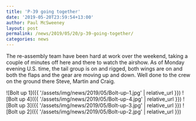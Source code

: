```yaml
---
title: 'P-39 going together'
date: '2019-05-20T23:59:54+13:00'
author: Paul McSweeney
layout: post
permalink: /news/2019/05/20/p-39-going-together/
categories: news
---
```


The re-assembly team have been hard at work over the weekend, taking a couple of minutes off here and there to watch the airshow. As of Monday evening U.S. time, the tail group is on and rigged, both wings are on and both the flaps and the gear are moving up and down. Well done to the crew on the ground there Steve, Martin and Craig.

![Bolt up 1]({{ '/assets/img/news/2019/05/Bolt-up-1.jpg' | relative_url }})
![Bolt up 4]({{ '/assets/img/news/2019/05/Bolt-up-4.jpg' | relative_url }})
![Bolt up 3]({{ '/assets/img/news/2019/05/Bolt-up-3.jpg' | relative_url }})
![Bolt up 2]({{ '/assets/img/news/2019/05/Bolt-up-2.jpg' | relative_url }})

